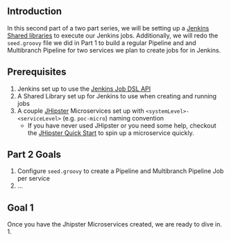## Introduction
In this second part of a two part series, we will be setting up a [Jenkins Shared libraries](https://jenkins.io/doc/book/pipeline/shared-libraries/) to execute our Jenkins jobs. Additionally, we will redo the `seed.groovy` file we did in Part 1 to build a regular Pipeline and and Multibranch Pipeline for two services we plan to create jobs for in Jenkins. 

## Prerequisites
1. Jenkins set up to use the [Jenkins Job DSL API](https://jenkinsci.github.io/job-dsl-plugin/)
2. A Shared Library set up for Jenkins to use when creating and running jobs
2. A couple [JHipster](https://www.jhipster.tech/) Microservices set up with `<systemLevel>-<serviceLevel>` (e.g. `poc-micro`) naming convention
    * If you have never used JHipster or you need some help, checkout the [JHipster Quick Start](https://www.jhipster.tech/creating-an-app/) to spin up a microservice quickly.

## Part 2 Goals
1. Configure `seed.groovy` to create a Pipeline and Multibranch Pipeline Job per service 
3. ...

## Goal 1


Once you have the Jhipster Microservices created, we are ready to dive in.
1. 
